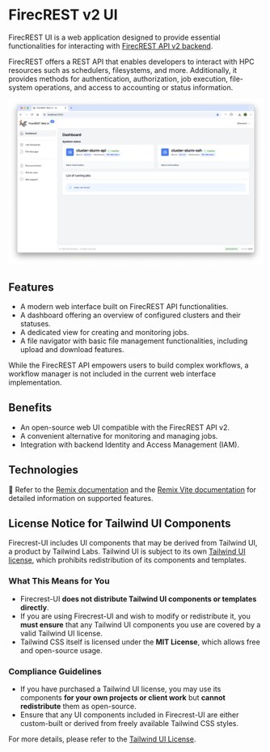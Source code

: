 # FirecREST v2 UI

FirecREST UI is a web application designed to provide essential functionalities for interacting with [FirecREST API v2 backend](https://eth-cscs.github.io/firecrest-v2/).

FirecREST offers a REST API that enables developers to interact with HPC resources such as schedulers, filesystems, and more. Additionally, it provides methods for authentication, authorization, job execution, file-system operations, and access to accounting or status information.

![Dashboard Screenshot](../screenshots/01_dashboard.png)

## Features

- A modern web interface built on FirecREST API functionalities.
- A dashboard offering an overview of configured clusters and their statuses.
- A dedicated view for creating and monitoring jobs.
- A file navigator with basic file management functionalities, including upload and download features.

While the FirecREST API empowers users to build complex workflows, a workflow manager is not included in the current web interface implementation.

## Benefits

- An open-source web UI compatible with the FirecREST API v2.
- A convenient alternative for monitoring and managing jobs.
- Integration with backend Identity and Access Management (IAM).

## Technologies

📖 Refer to the [Remix documentation](https://remix.run/docs) and the [Remix Vite documentation](https://remix.run/docs/en/main/future/vite) for detailed information on supported features.

## License Notice for Tailwind UI Components

Firecrest-UI includes UI components that may be derived from Tailwind UI, a product by Tailwind Labs. Tailwind UI is subject to its own [Tailwind UI license](https://tailwindui.com/license), which prohibits redistribution of its components and templates.

### What This Means for You
- Firecrest-UI **does not distribute Tailwind UI components or templates directly**.
- If you are using Firecrest-UI and wish to modify or redistribute it, you **must ensure** that any Tailwind UI components you use are covered by a valid Tailwind UI license.
- Tailwind CSS itself is licensed under the **MIT License**, which allows free and open-source usage.

### Compliance Guidelines
- If you have purchased a Tailwind UI license, you may use its components **for your own projects or client work** but **cannot redistribute** them as open-source.
- Ensure that any UI components included in Firecrest-UI are either custom-built or derived from freely available Tailwind CSS styles.

For more details, please refer to the [Tailwind UI License](https://tailwindui.com/license).